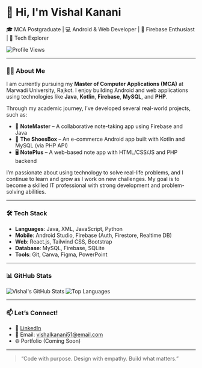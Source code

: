 # 👋 Hi, I'm Vishal Kanani

🎓 MCA Postgraduate | 💻 Android & Web Developer | 🚀 Firebase Enthusiast | 🌱 Tech Explorer

![Profile Views](https://komarev.com/ghpvc/?username=vishalkanani&label=Profile%20Views&color=0e75b6&style=flat)

---

### 👨‍💻 About Me

I am currently pursuing my **Master of Computer Applications (MCA)** at Marwadi University, Rajkot. I enjoy building Android and web applications using technologies like **Java**, **Kotlin**, **Firebase**, **MySQL**, and **PHP**.

Through my academic journey, I’ve developed several real-world projects, such as:

- 📱 **NoteMaster** – A collaborative note-taking app using Firebase and Java
- 🛒 **The ShoesBox** – An e-commerce Android app built with Kotlin and MySQL (via PHP API)
- 🖥️ **NotePlus** – A web-based note app with HTML/CSS/JS and PHP backend

I’m passionate about using technology to solve real-life problems, and I continue to learn and grow as I work on new challenges. My goal is to become a skilled IT professional with strong development and problem-solving abilities.


---

### 🛠️ Tech Stack

- **Languages**: Java, XML, JavaScript, Python  
- **Mobile**: Android Studio, Firebase (Auth, Firestore, Realtime DB)  
- **Web**: React.js, Tailwind CSS, Bootstrap  
- **Database**: MySQL, Firebase, SQLite  
- **Tools**: Git, Canva, Figma, PowerPoint  

---

### 📊 GitHub Stats

![Vishal's GitHub Stats](https://github-readme-stats.vercel.app/api?username=vishalkanani&show_icons=true&theme=radical&hide=prs)
![Top Languages](https://github-readme-stats.vercel.app/api/top-langs/?username=kananivishal&layout=compact&theme=radical)

---

### 📫 Let’s Connect!

- 🔗 [LinkedIn](https://www.linkedin.com/in/kanani-vishal/)
- 📧 Email: vishalkanani51@email.com
- 🌐 Portfolio (Coming Soon)

---

> “Code with purpose. Design with empathy. Build what matters.”
